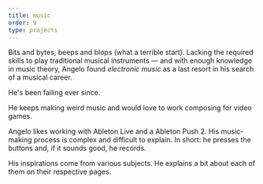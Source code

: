 ```yaml
---
title: music
order: 9
type: projects
---
```


Bits and bytes, beeps and blops (what a terrible start). Lacking the required skills to play traditional musical instruments — and with enough knowledge in music theory, Angelo found *electronic music* as a last resort in his search of a musical career.

He's been failing ever since.

He keeps making weird music and would love to work composing for video games.

<!-- end -->

Angelo likes working with Ableton Live and a Ableton Push 2. His music-making process is complex and difficult to explain. In short: he presses the buttons and, if it sounds good, he records.

His inspirations come from various subjects. He explains a bit about each of them on their respective pages.
